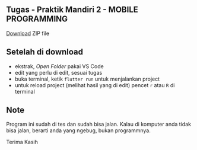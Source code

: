 ## Tugas - Praktik Mandiri 2 - MOBILE PROGRAMMING

[Download](https://github.com/tanmyid/Tugas-Flutter-2/archive/refs/heads/main.zip) ZIP file

## Setelah di download

- ekstrak, _Open Folder_ pakai VS Code
- edit yang perlu di edit, sesuai tugas
- buka terminal, ketik `flutter run` untuk menjalankan project
- untuk reload project (melihat hasil yang di edit) pencet `r` atau `R` di terminal

## Note

Program ini sudah di tes dan sudah bisa jalan. Kalau di komputer anda tidak bisa jalan, berarti anda yang ngebug, bukan programmnya.

Terima Kasih
